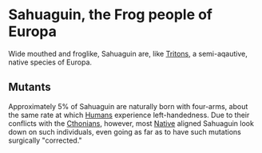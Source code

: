 # Sahuaguin, the Frog people of Europa

Wide mouthed and froglike, Sahuaguin are, like [Tritons](Tritons.md), a semi-aqautive, native species of Europa.

## Mutants

Approximately 5% of Sahuaguin are naturally born with four-arms, about the same rate at which [Humans](Humans.md) experience left-handedness. Due to their conflicts with the [Cthonians](../Factions/Chtonians.md), however, most [Native](../Factions/Native.md) aligned Sahuaguin look down on such individuals, even going as far as to have such mutations surgically "corrected."